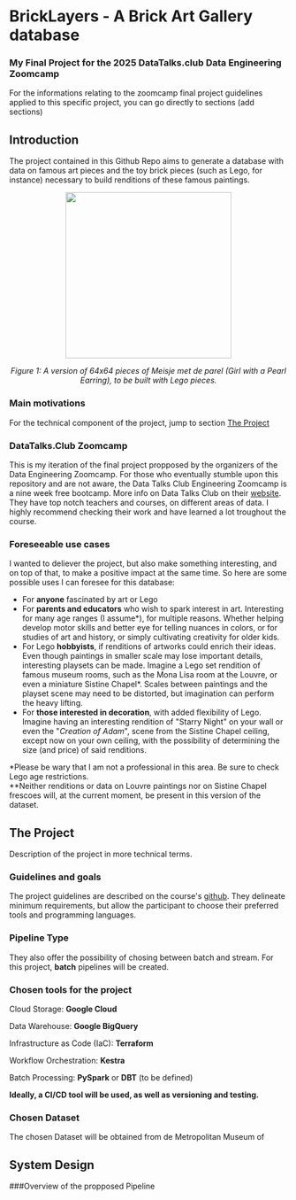 # BrickLayers - A Brick Art Gallery database
### My Final Project for the 2025 DataTalks.club Data Engineering Zoomcamp

For the informations relating to the zoomcamp final project guidelines applied to this specific project, you can go directly to sections (add sections)

## Introduction

The project contained in this Github Repo aims to generate a database with data on famous art pieces and the toy brick pieces (such as Lego, for instance) necessary to build renditions of these famous paintings.

<div align="center">
  <img src="https://github.com/user-attachments/assets/6b190051-292d-4d28-a58e-06b7d79fea2b" width="300" />
  <p><em>Figure 1: A version of 64x64 pieces of Meisje met de parel (Girl with a Pearl Earring), to be built with Lego pieces.</em></p>
</div>

### Main motivations

For the technical component of the project, jump to section [The Project](https://github.com/)

### DataTalks.Club Zoomcamp
This is my iteration of the final project propposed by the organizers of the Data Engineering Zoomcamp.
For those who eventually stumble upon this repository and are not aware, the Data Talks Club Engineering Zoomcamp is a nine week free bootcamp. More info on Data Talks Club on their [website](https://datatalks.club/). They have top notch teachers and courses, on different areas of data. I highly recommend checking their work and have learned a lot troughout the course.

### Foreseeable use cases

I wanted to deliever the project, but also make something interesting, and on top of that, to make a positive impact at the same time. So here are some possible uses I can foresee for this database:

- For **anyone** fascinated by art or Lego
- For **parents and educators** who wish to spark interest in art. Interesting for many age ranges (I assume*), for multiple reasons. Whether helping develop motor skills and better eye for telling nuances in colors, or for studies of art and history, or simply cultivating creativity for older kids. 
- For Lego **hobbyists**, if renditions of artworks could enrich their ideas. Even though paintings in smaller scale may lose important details, interesting playsets can be made. Imagine a Lego set rendition of famous museum rooms, such as the Mona Lisa room at the Louvre, or even a miniature Sistine Chapel*. Scales between paintings and the playset scene may need to be distorted, but imagination can perform the heavy lifting.
- For **those interested in decoration**, with added flexibility of Lego. Imagine having an interesting rendition of "Starry Night" on your wall or even the "*Creation of Adam*", scene from the Sistine Chapel ceiling, except now on your own ceiling, with the possibility of determining the size (and price) of said renditions.

*Please be wary that I am not a professional in this area. Be sure to check Lego age restrictions.  
**Neither renditions or data on Louvre paintings nor on Sistine Chapel frescoes will, at the current moment, be present in this version of the dataset.

## The Project

Description of the project in more technical terms.

### Guidelines and goals

The project guidelines are described on the course's [github](https://github.com/DataTalksClub/data-engineering-zoomcamp/tree/main/projects). They delineate minimum requirements, but allow the participant to choose their preferred tools and programming languages. 

### Pipeline Type

They also offer the possibility of chosing between batch and stream. For this project, **batch** pipelines will be created.

### Chosen tools for the project

Cloud Storage: **Google Cloud**

Data Warehouse: **Google BigQuery**

Infrastructure as Code (IaC): **Terraform**

Workflow Orchestration: **Kestra**

Batch Processing: **PySpark** or **DBT** (to be defined)

**Ideally, a CI/CD tool will be used, as well as versioning and testing.**

### Chosen Dataset

The chosen Dataset will be obtained from de Metropolitan Museum of 

## System Design

###Overview of the propposed Pipeline




























